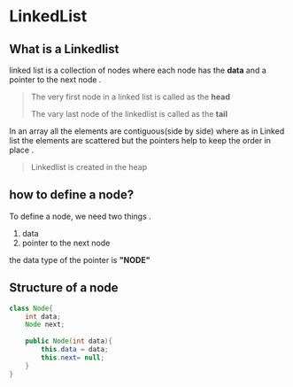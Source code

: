 # LinkedList
## What is a Linkedlist
linked list is a collection of nodes where each node has the **data** 
and a pointer to the next node .

> The very first node in a linked list is called as the **head**
> 
> The vary last node of the linkedlist is called as the **tail**
> 
<P>In an array all the elements are contiguous(side by side) where as in 
Linked list the elements are scattered but the pointers help to keep the order in place .</P>

> Linkedlist is created in the heap


## how to define a node?

To define a node, we need two things .
1. data
2. pointer to the next node

the data type of the pointer is **"NODE"**

## Structure of a node

```java
class Node{
    int data;
    Node next;
    
    public Node(int data){
        this.data = data;
        this.next= null;
    }
}

```